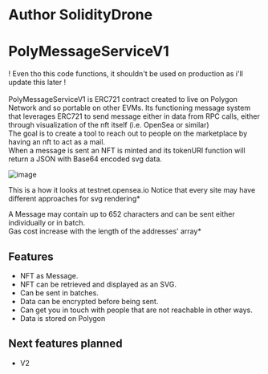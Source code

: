 # Author SolidityDrone

# PolyMessageServiceV1
! Even tho this code functions, it shouldn't be used on production as i'll update this later !<br><br>
PolyMessageServiceV1 is ERC721 contract created to live on Polygon Network and so portable on other EVMs. Its functioning message system that leverages ERC721 to send message either in data from RPC calls, either through visualization of the nft itself (i.e. OpenSea or similar)<br>
The goal is to create a tool to reach out to people on the marketplace by having an nft to act as a mail.<br>
When a message is sent an NFT is minted and its tokenURI function will return a JSON with Base64 encoded svg data.<br>

![image](https://user-images.githubusercontent.com/104315978/203840720-4e83bf39-c060-43ac-a62e-3f8bcbd03414.png)



This is a how it looks at testnet.opensea.io 
Notice that every site may have different approaches for svg rendering*

A Message may contain up to 652 characters and can be sent either individually or in batch. <br>
Gas cost increase with the length of the addresses' array*


## Features
 
 - NFT as Message.
 - NFT can be retrieved and displayed as an SVG.
 - Can be sent in batches.
 - Data can be encrypted before being sent.
 - Can get you in touch with people that are not reachable in other ways.
 - Data is stored on Polygon 

## Next features planned
 
 - V2


